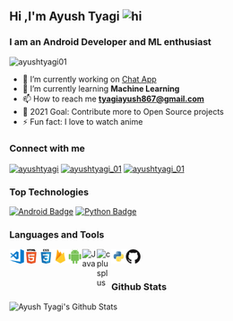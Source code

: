 ## Hi ,I'm Ayush Tyagi <img src="https://user-images.githubusercontent.com/1303154/88677602-1635ba80-d120-11ea-84d8-d263ba5fc3c0.gif" width="34px" alt="hi"> 

### I am an Android Developer and ML enthusiast

<p align="left"> <img src="https://komarev.com/ghpvc/?username=ayushtyagi01&label=Profile%20views&color=0e75b6&style=flat" alt="ayushtyagi01" /> </p>



- 🔭 I’m currently working on [Chat App](https://github.com/ayushtyagi01/ChatApp)
- 🌱 I’m currently learning **Machine Learning**
- 📫 How to reach me **tyagiayush867@gmail.com**
- 🥅 2021 Goal: Contribute more to Open Source projects
- ⚡ Fun fact: I love to watch anime



### Connect with me
<p align="left">
<a href="https://linkedin.com/in/ayushtyagi" target="blank"><img align="center" src="https://cdn.jsdelivr.net/npm/simple-icons@3.0.1/icons/linkedin.svg" alt="ayushtyagi" height="30" width="40" /></a>
<a href="https://instagram.com/ayushtyagi_01" target="blank"><img align="center" src="https://cdn.jsdelivr.net/npm/simple-icons@3.0.1/icons/instagram.svg" alt="ayushtyagi_01" height="30" width="40" /></a>
<a href="https://www.codechef.com/users/ayushtyagi_01" target="blank"><img align="center" src="https://cdn.jsdelivr.net/npm/simple-icons@3.1.0/icons/codechef.svg" alt="ayushtyagi_01" height="30" width="40" /></a>
</p>



### Top Technologies

[![Android Badge](https://img.shields.io/badge/-Android-3C873A?style=for-the-badge&labelColor=black&logo=android&logoColor=3C873A)](#) [![Python Badge](https://img.shields.io/badge/-Python-e535ab?style=for-the-badge&labelColor=black&logo=python&logoColor=e535ab)](#)



### Languages and Tools
<img align="left" alt="Visual Studio Code" width="26px" src="https://raw.githubusercontent.com/github/explore/80688e429a7d4ef2fca1e82350fe8e3517d3494d/topics/visual-studio-code/visual-studio-code.png" />
<img align="left" alt="HTML" width="26px" src="https://raw.githubusercontent.com/github/explore/80688e429a7d4ef2fca1e82350fe8e3517d3494d/topics/html/html.png" />
<img align="left" alt="CSS" width="26px" src="https://raw.githubusercontent.com/github/explore/80688e429a7d4ef2fca1e82350fe8e3517d3494d/topics/css/css.png" />
<img align="left" alt="Firebase" width="26px" src="https://raw.githubusercontent.com/github/explore/78df643247d429f6cc873026c0622819ad797942/topics/firebase/firebase.png" />
<img align="left" alt="Android" width="26px" src="https://raw.githubusercontent.com/github/explore/80688e429a7d4ef2fca1e82350fe8e3517d3494d/topics/android/android.png" />
<img align="left" alt="Java" width="26px" src="https://devicons.github.io/devicon/devicon.git/icons/java/java-original-wordmark.svg" />
<img align="left" alt="cplusplus" width="26" src="https://devicons.github.io/devicon/devicon.git/icons/cplusplus/cplusplus-original.svg" />
<img align="left" alt="python" width="26px" src="https://raw.githubusercontent.com/github/explore/80688e429a7d4ef2fca1e82350fe8e3517d3494d/topics/python/python.png" />
<img align="left" alt="GitHub" width="26px" src="https://raw.githubusercontent.com/github/explore/78df643247d429f6cc873026c0622819ad797942/topics/github/github.png" />

<br />
<br />

### Github Stats
 ![Ayush Tyagi's Github Stats](https://github-readme-stats.vercel.app/api?username=ayushtyagi01&count_private=true&theme=tokyonight&hide=contribs,prs)
 <br />






